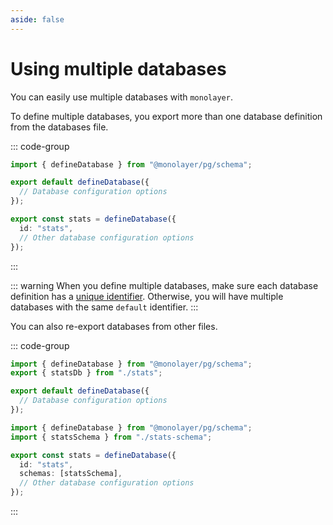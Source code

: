 ```yaml
---
aside: false
---
```


# Using multiple databases

You can easily use multiple databases with `monolayer`.

To define multiple databases, you export more than one database definition from the databases file.

::: code-group
```ts [databases.ts]
import { defineDatabase } from "@monolayer/pg/schema";

export default defineDatabase({
  // Database configuration options
});

export const stats = defineDatabase({
  id: "stats",
  // Other database configuration options
});
```
:::

::: warning
When you define multiple databases, make sure each database definition has a [unique identifier](./../schema-definition/databases.md#database-identifiers).
Otherwise, you will have multiple databases with the same `default` identifier.
:::

You can also re-export databases from other files.

::: code-group

```ts [databases.ts]
import { defineDatabase } from "@monolayer/pg/schema";
export { statsDb } from "./stats";

export default defineDatabase({
  // Database configuration options
});
```

```ts [stats.ts]
import { defineDatabase } from "@monolayer/pg/schema";
import { statsSchema } from "./stats-schema";

export const stats = defineDatabase({
  id: "stats",
  schemas: [statsSchema],
  // Other database configuration options
});
```
:::

